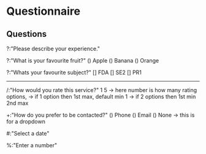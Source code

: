 # Questionnaire

## Questions

?:"Please describe your experience."

?:"What is your favourite fruit?"
() Apple
() Banana
() Orange

?:"Whats your favourite subject?"
[] FDA
[] SE2
[] PR1

---

/:"How would you rate this service?" 1 5
-> here number is how many rating options,
-> if 1 option then 1st max, default min 1
-> if 2 options then 1st min 2nd max

+:"How do you prefer to be contacted?"
() Phone
() Email
() None
-> this is for a dropdown

#:"Select a date"

%:"Enter a number"
